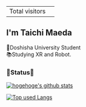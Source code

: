 <table>
  <tr>
    <td>Total visitors</td>
    <td><img src="https://profile-counter.glitch.me/melty1276/count.svg" alt="" /></td>
  </tr>
</table>

## I'm Taichi Maeda
🏫Doshisha University Student  
📚Studying XR and Robot.  

### 📢Status📢
<!-- リポジトリステータス -->
[![hogehoge's github stats](https://github-readme-stats.vercel.app/api?username=melty1276&hide=contribs&count_private=true&show_icons=true&theme=vue-dark)](https://github.com/edamame1276/)

<!-- ソースコード統計 -->
[![Top used Langs](https://github-readme-stats.vercel.app/api/top-langs/?username=melty1276&layout=compact&theme=vue-dark)](https://github.com/edamame1276/)

<!--
**melty1276/melty1276** is a ✨ _special_ ✨ repository because its `README.md` (this file) appears on your GitHub profile.

Here are some ideas to get you started:

- 🔭 I’m currently working on ...
- 🌱 I’m currently learning ...
- 👯 I’m looking to collaborate on ...
- 🤔 I’m looking for help with ...
- 💬 Ask me about ...
- 📫 How to reach me: ...
- 😄 Pronouns: ...
- ⚡ Fun fact: ...
-->

